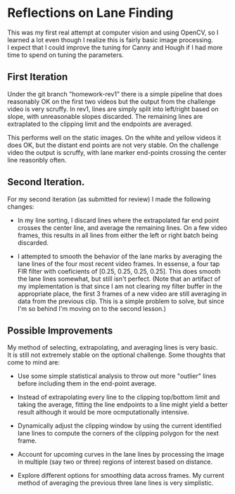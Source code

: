 # Reflections on Lane Finding

This was my first real attempt at computer vision and using OpenCV, so I
learned a lot even though I realize this is fairly basic image processing.  
I expect that I could improve the tuning for Canny and Hough if I had more 
time to spend on tuning the parameters.

## First Iteration

Under the git branch "homework-rev1" there is a simple pipeline that does 
reasonably OK on the first two videos but the output from the challenge 
video is very scruffy.  In rev1, lines are simply split into left/right 
based on slope, with unreasonable slopes discarded.  The remaining lines 
are extraplated to the clipping limit and the endpoints are averaged.

This performs well on the static images.  On the white and yellow videos it 
does OK, but the distant end points are not very stable.  On the challenge
video the output is scruffy, with lane marker end-points crossing the 
center line reasonbly often.

## Second Iteration.

For my second iteration (as submitted for review) I made the following
changes:

- In my line sorting, I discard lines where the extrapolated far end
  point crosses the center line, and average the remaining lines.  On
  a few video frames, this results in all lines from either the left
  or right batch being discarded.

- I attempted to smooth the behavior of the lane marks by averaging the
  lane lines of the four most recent video frames.  In essense, a four
  tap FIR filter with coeficients of [0.25, 0.25, 0.25, 0.25]. This does 
  smooth the lane lines somewhat, but still isn't perfect.  (Note that
  an artifact of my implementation is that since I am not clearing my
  filter buffer in the appropriate place, the first 3 frames of a new
  video are still averaging in data from the previous clip.  This is a
  simple problem to solve, but since I'm so behind I'm moving on to the
  second lesson.)

## Possible Improvements
My method of selecting, extrapolating, and averaging lines is very basic.  
It is still  not extremely stable on the optional challenge.  Some thoughts 
that come to mind are:

- Use some simple statistical analysis to throw out more "outlier" lines 
  before including them in the end-point average.

- Instead of extrapolating every line to the clipping top/bottom limit and 
  taking the average, fitting the line endpoints to a line might yield a
  better result although it would be more ocmputationally intensive.

- Dynamically adjust the clipping window by using the current identified 
  lane lines to compute the corners of the clipping polygon for the next 
  frame.
  
- Account for upcoming curves in the lane lines by processing the image
  in multiple (say two or three) regions of interest based on distance.

- Explore different options for smoothing data across frames.  My current
  method of averaging the previous three lane lines is very simplistic.





